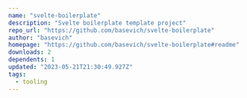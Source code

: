 ```yaml
---
name: "svelte-boilerplate"
description: "Svelte boilerplate template project"
repo_url: "https://github.com/basevich/svelte-boilerplate"
author: "basevich"
homepage: "https://github.com/basevich/svelte-boilerplate#readme"
downloads: 2
dependents: 1
updated: "2023-05-21T21:30:49.927Z"
tags: 
  - tooling
---
```

